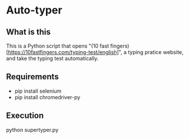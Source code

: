 # Auto-typer

## What is this
This is a Python script that opens "(10 fast fingers)[https://10fastfingers.com/typing-test/english]", a typing pratice website, and take the typing test automatically.

## Requirements
* pip install selenium
* pip install chromedriver-py

## Execution
python supertyper.py
